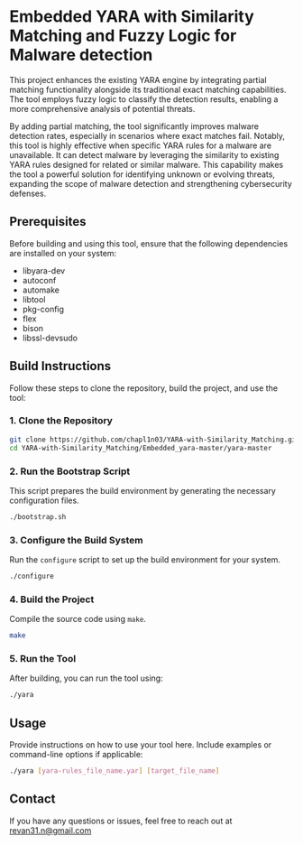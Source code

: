 # Embedded YARA with Similarity Matching and Fuzzy Logic for Malware detection

This project enhances the existing YARA engine by integrating partial matching functionality alongside its traditional exact matching capabilities. The tool employs fuzzy logic to classify the detection results, enabling a more comprehensive analysis of potential threats.

By adding partial matching, the tool significantly improves malware detection rates, especially in scenarios where exact matches fail. Notably, this tool is highly effective when specific YARA rules for a malware are unavailable. It can detect malware by leveraging the similarity to existing YARA rules designed for related or similar malware. This capability makes the tool a powerful solution for identifying unknown or evolving threats, expanding the scope of malware detection and strengthening cybersecurity defenses.

## Prerequisites

Before building and using this tool, ensure that the following dependencies are installed on your system:

- libyara-dev
- autoconf
- automake
- libtool
- pkg-config
- flex
- bison
- libssl-devsudo

## Build Instructions

Follow these steps to clone the repository, build the project, and use the tool:

### 1. Clone the Repository
```bash
git clone https://github.com/chapl1n03/YARA-with-Similarity_Matching.git
cd YARA-with-Similarity_Matching/Embedded_yara-master/yara-master
```

### 2. Run the Bootstrap Script
This script prepares the build environment by generating the necessary configuration files.
```bash
./bootstrap.sh
```

### 3. Configure the Build System
Run the `configure` script to set up the build environment for your system.
```bash
./configure
```

### 4. Build the Project
Compile the source code using `make`.
```bash
make
```

### 5. Run the Tool
After building, you can run the tool using:
```bash
./yara
```

## Usage
Provide instructions on how to use your tool here. Include examples or command-line options if applicable:

```bash
./yara [yara-rules_file_name.yar] [target_file_name]
```

## Contact

If you have any questions or issues, feel free to reach out at revan31.n@gmail.com

